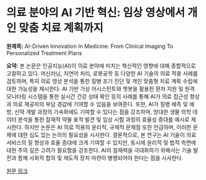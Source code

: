 # 의료 분야의 AI 기반 혁신: 임상 영상에서 개인 맞춤 치료 계획까지

**원제목:** AI-Driven Innovation In Medicine: From Clinical Imaging To Personalized Treatment Plans

**요약:** 본 논문은 인공지능(AI)이 의료 분야에 미치는 혁신적인 영향에 대해 종합적으로 고찰하고 있다. 머신러닝, 자연어 처리, 로봇공학 등 다양한 AI 기술의 의료 적용 사례를 검토하며, 특히 의료 영상 분석을 통한 질병 조기 진단 및 개인 맞춤형 치료 계획 수립에 대한 가능성을 제시한다.  AI 기반 가상 어시스턴트와 챗봇을 활용한 환자 지원 및 원격 모니터링 시스템을 통한 실시간 건강 상태 확인 등의 사례를 통해 AI가 의료 접근성 향상과 의료 제공자의 부담 경감에 기여할 수 있음을 보여준다.  또한, AI가 질병 예측 및 예방, 신약 개발 과정의 가속화에도 기여할 수 있다는 점을 강조하며, 방대한 생물 의학 데이터 분석을 통한 잠재적 약물 표적 발견 및 임상 시험 과정의 효율성 증대를 예시로 제시한다.  하지만 논문은 AI 의료 적용의 윤리적, 규제적 문제점 또한 언급하며, 이러한 문제에 대한 심도 있는 논의의 필요성을 시사한다.  결론적으로, 본 연구는 AI 기술이 의료 서비스의 질 향상과 효율 증대에 크게 기여할 수 있지만, 동시에 윤리적 및 법적 측면에 대한 주의 깊은 고려가 필요함을 강조한다.  AI의 잠재력을 극대화하기 위해서는 기술 발전과 함께 사회적 합의 및 제도적 장치 마련이 병행되어야 한다는 점을 시사한다.

[원문 링크](https://rjwave.org/ijedr/papers/IJEDR2503029.pdf)

